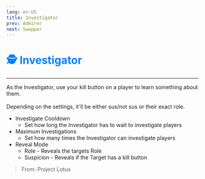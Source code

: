 ```yaml
---
lang: en-US
title: Investigator
prev: Admirer
next: Swapper
---
```


# <font color=#007FFF>🕵️ <b>Investigator</b></font> <Badge text="Crewmate" type="tip" vertical="middle"/>
---

As the Investigator, use your kill button on a player to learn something about them.<br><br>
Depending on the settings, it'll be either sus/not sus or their exact role.
* Investigate Cooldown
  * Set how long the Investigator has to wait to investigate players
* Maximum Investigations
  * Set how many times the Investigator can investigate players
* Reveal Mode
  * Role - Reveals the targets Role
  * Suspicion - Reveals if the Target has a kill button

> From: Project Lotus
